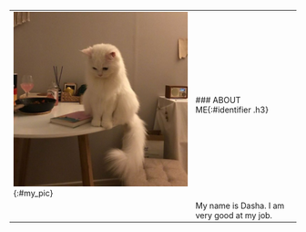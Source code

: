<link rel="stylesheet" href="style.css">

|                                |                                             |
| :----------------------------- | :------------------------------------------ |
| ![my photo](pic.jpg){:#my_pic} | ### ABOUT ME{:#identifier .h3}              |
|                                | My name is Dasha. I am very good at my job. |
